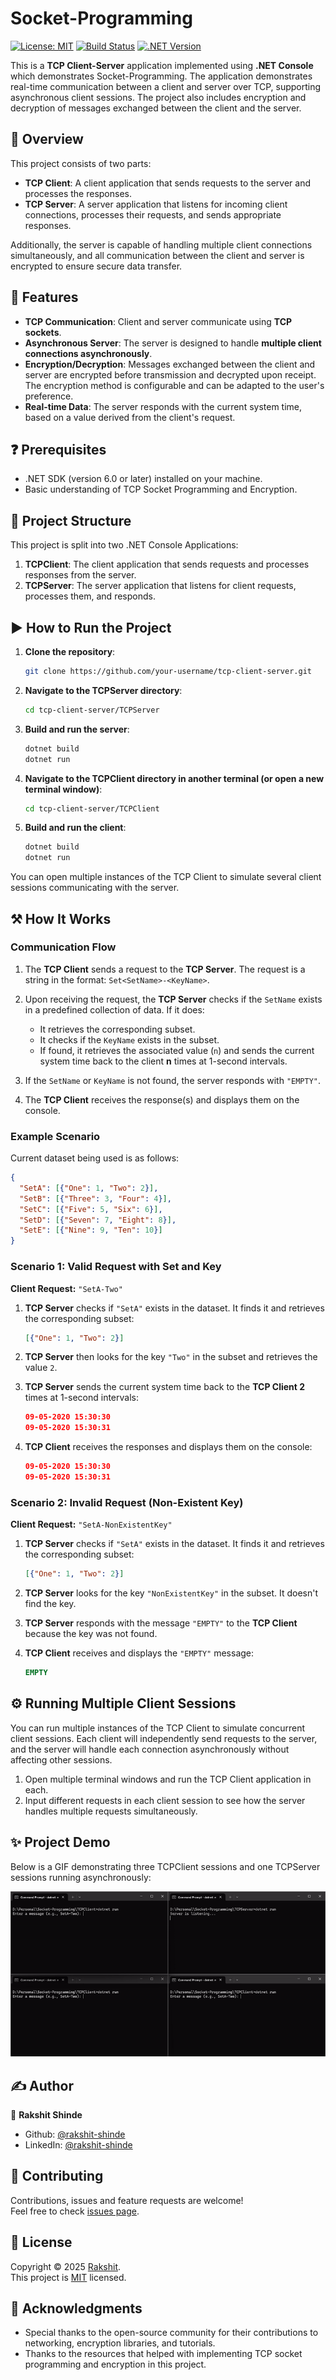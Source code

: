 # Socket-Programming

[![License: MIT](https://img.shields.io/badge/License-MIT-yellow.svg)](./LICENSE)
[![Build Status](https://img.shields.io/badge/Build-Success-green.svg)](https://github.com/your-username/tcp-client-server)
[![.NET Version](https://img.shields.io/badge/.NET-8.0-blue)](https://dotnet.microsoft.com/download/dotnet/8.0)

This is a **TCP Client-Server** application implemented using **.NET Console** which demonstrates Socket-Programming. The application demonstrates real-time communication between a client and server over TCP, supporting asynchronous client sessions. The project also includes encryption and decryption of messages exchanged between the client and the server.

## 🔭 Overview

This project consists of two parts:

- **TCP Client**: A client application that sends requests to the server and processes the responses.
- **TCP Server**: A server application that listens for incoming client connections, processes their requests, and sends appropriate responses.

Additionally, the server is capable of handling multiple client connections simultaneously, and all communication between the client and server is encrypted to ensure secure data transfer.

## 🌟 Features

- **TCP Communication**: Client and server communicate using **TCP sockets**.
- **Asynchronous Server**: The server is designed to handle **multiple client connections asynchronously**.
- **Encryption/Decryption**: Messages exchanged between the client and server are encrypted before transmission and decrypted upon receipt. The encryption method is configurable and can be adapted to the user's preference.
- **Real-time Data**: The server responds with the current system time, based on a value derived from the client's request.

## ❓ Prerequisites
- .NET SDK (version 6.0 or later) installed on your machine.
- Basic understanding of TCP Socket Programming and Encryption.

## 🧬 Project Structure

This project is split into two .NET Console Applications:

1. **TCPClient**: The client application that sends requests and processes responses from the server.
2. **TCPServer**: The server application that listens for client requests, processes them, and responds.

## ▶️ How to Run the Project

1. **Clone the repository**:
   ```bash
   git clone https://github.com/your-username/tcp-client-server.git
   ```

2. **Navigate to the TCPServer directory**:
    ```bash
    cd tcp-client-server/TCPServer
    ```

3. **Build and run the server**:
    ```bash
    dotnet build
    dotnet run
    ```

4. **Navigate to the TCPClient directory in another terminal (or open a new terminal window)**:
    ```bash
    cd tcp-client-server/TCPClient
    ```

5. **Build and run the client**:
    ```bash
    dotnet build
    dotnet run
    ```
You can open multiple instances of the TCP Client to simulate several client sessions communicating with the server.

## ⚒️ How It Works

### Communication Flow

1. The **TCP Client** sends a request to the **TCP Server**. The request is a string in the format: `Set<SetName>-<KeyName>`.
   
2. Upon receiving the request, the **TCP Server** checks if the `SetName` exists in a predefined collection of data. If it does:
    - It retrieves the corresponding subset.
    - It checks if the `KeyName` exists in the subset.
    - If found, it retrieves the associated value (`n`) and sends the current system time back to the client **n** times at 1-second intervals.
   
3. If the `SetName` or `KeyName` is not found, the server responds with `"EMPTY"`.

4. The **TCP Client** receives the response(s) and displays them on the console.

### Example Scenario

Current dataset being used is as follows:

```json
{
  "SetA": [{"One": 1, "Two": 2}],
  "SetB": [{"Three": 3, "Four": 4}],
  "SetC": [{"Five": 5, "Six": 6}],
  "SetD": [{"Seven": 7, "Eight": 8}],
  "SetE": [{"Nine": 9, "Ten": 10}]
}
```

### Scenario 1: Valid Request with Set and Key

**Client Request:** `"SetA-Two"`

1. **TCP Server** checks if `"SetA"` exists in the dataset. It finds it and retrieves the corresponding subset:
   ```json
   [{"One": 1, "Two": 2}]
   ```

2. **TCP Server** then looks for the key `"Two"` in the subset and retrieves the value `2`.

3. **TCP Server** sends the current system time back to the **TCP Client 2** times at 1-second intervals:
    ```json
    09-05-2020 15:30:30
    09-05-2020 15:30:31
    ```

4. **TCP Client** receives the responses and displays them on the console:
    ```json
    09-05-2020 15:30:30
    09-05-2020 15:30:31
    ```

### Scenario 2: Invalid Request (Non-Existent Key)

**Client Request:** `"SetA-NonExistentKey"`

1. **TCP Server** checks if `"SetA"` exists in the dataset. It finds it and retrieves the corresponding subset:

    ```json
    [{"One": 1, "Two": 2}]
    ```

2. **TCP Server** looks for the key `"NonExistentKey"` in the subset. It doesn't find the key.

3. **TCP Server** responds with the message `"EMPTY"` to the **TCP Client** because the key was not found.

4. **TCP Client** receives and displays the `"EMPTY"` message:

    ```sql
    EMPTY
    ```

## ⚙️ Running Multiple Client Sessions

You can run multiple instances of the TCP Client to simulate concurrent client sessions. Each client will independently send requests to the server, and the server will handle each connection asynchronously without affecting other sessions.

1. Open multiple terminal windows and run the TCP Client application in each.
2. Input different requests in each client session to see how the server handles multiple requests simultaneously.

## ✨ Project Demo
Below is a GIF demonstrating three TCPClient sessions and one TCPServer sessions running asynchronously:

![Socket-Programming-gif](./Socket-Programming-demo.gif)

## ✍️ Author

👤 **Rakshit Shinde**

* Github: [@rakshit-shinde](https://github.com/Rakshit4045)
* LinkedIn: [@rakshit-shinde](https://www.linkedin.com/in/rakshit-shinde-4744961a4/)

## 🤝 Contributing

Contributions, issues and feature requests are welcome!<br />Feel free to check [issues page](https://github.com/Rakshit4045/React-Redux-Shopping-Website/issues).

## 📝 License

Copyright © 2025 [Rakshit](https://github.com/Rakshit4045).<br />
This project is [MIT](./LICENSE.txt) licensed.

## 🫡 Acknowledgments
- Special thanks to the open-source community for their contributions to networking, encryption libraries, and tutorials.
- Thanks to the resources that helped with implementing TCP socket programming and encryption in this project.